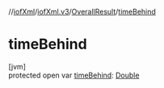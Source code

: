 //[iofXml](../../../index.md)/[iofXml.v3](../index.md)/[OverallResult](index.md)/[timeBehind](time-behind.md)

# timeBehind

[jvm]\
protected open var [timeBehind](time-behind.md): [Double](https://docs.oracle.com/javase/8/docs/api/java/lang/Double.html)
